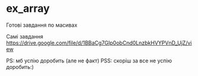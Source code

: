 # ex_array
Готові завдання по масивах

Самі завдання https://drive.google.com/file/d/1BBaCg7GIp0obCnd0LnzbkHVYPVnD_UjZ/view 


PS: мб успію доробить (але не факт)
PSS: скоріш за все не успію доробить:)
